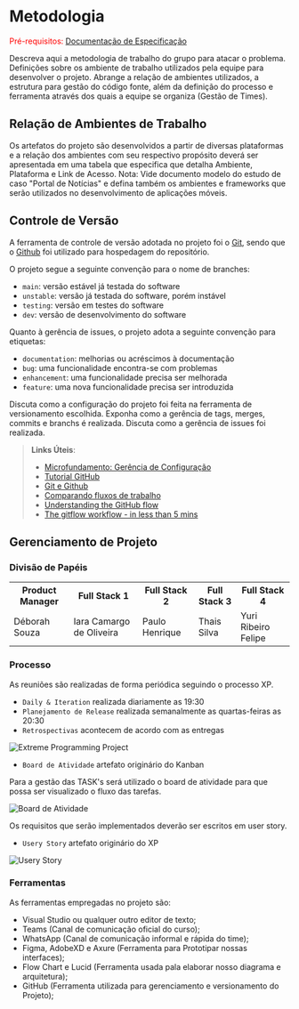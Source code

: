 
# Metodologia

<span style="color:red">Pré-requisitos: <a href="2-Especificação do Projeto.md"> Documentação de Especificação</a></span>

Descreva aqui a metodologia de trabalho do grupo para atacar o problema. Definições sobre os ambiente de trabalho utilizados pela  equipe para desenvolver o projeto. Abrange a relação de ambientes utilizados, a estrutura para gestão do código fonte, além da definição do processo e ferramenta através dos quais a equipe se organiza (Gestão de Times).

## Relação de Ambientes de Trabalho

Os artefatos do projeto são desenvolvidos a partir de diversas plataformas e a relação dos ambientes com seu respectivo propósito deverá ser apresentada em uma tabela que especifica que detalha Ambiente, Plataforma e Link de Acesso. 
Nota: Vide documento modelo do estudo de caso "Portal de Notícias" e defina também os ambientes e frameworks que serão utilizados no desenvolvimento de aplicações móveis.

## Controle de Versão

A ferramenta de controle de versão adotada no projeto foi o
[Git](https://git-scm.com/), sendo que o [Github](https://github.com)
foi utilizado para hospedagem do repositório.

O projeto segue a seguinte convenção para o nome de branches:

- `main`: versão estável já testada do software
- `unstable`: versão já testada do software, porém instável
- `testing`: versão em testes do software
- `dev`: versão de desenvolvimento do software

Quanto à gerência de issues, o projeto adota a seguinte convenção para
etiquetas:

- `documentation`: melhorias ou acréscimos à documentação
- `bug`: uma funcionalidade encontra-se com problemas
- `enhancement`: uma funcionalidade precisa ser melhorada
- `feature`: uma nova funcionalidade precisa ser introduzida

Discuta como a configuração do projeto foi feita na ferramenta de versionamento escolhida. Exponha como a gerência de tags, merges, commits e branchs é realizada. Discuta como a gerência de issues foi realizada.

> **Links Úteis**:
> - [Microfundamento: Gerência de Configuração](https://pucminas.instructure.com/courses/87878/)
> - [Tutorial GitHub](https://guides.github.com/activities/hello-world/)
> - [Git e Github](https://www.youtube.com/playlist?list=PLHz_AreHm4dm7ZULPAmadvNhH6vk9oNZA)
>  - [Comparando fluxos de trabalho](https://www.atlassian.com/br/git/tutorials/comparing-workflows)
> - [Understanding the GitHub flow](https://guides.github.com/introduction/flow/)
> - [The gitflow workflow - in less than 5 mins](https://www.youtube.com/watch?v=1SXpE08hvGs)

## Gerenciamento de Projeto

### Divisão de Papéis

<table>
    <tr>
        <th>Product Manager</th>
        <th>Full Stack 1</th>
        <th>Full Stack 2</th>
        <th>Full Stack 3</th>
        <th>Full Stack 4</th>
    </tr>
    <tr>
        <td>Déborah Souza</td>
        <td>Iara Camargo de Oliveira</td>
        <td>Paulo Henrique</td>
        <td>Thais Silva</td>
        <td>Yuri Ribeiro Felipe</td>
    </tr>
</table>


### Processo

As reuniões são realizadas de forma periódica seguindo o processo XP.

- `Daily & Iteration` realizada diariamente as 19:30
- `Planejamento de Release` realizada semanalmente as quartas-feiras as 20:30
- `Retrospectivas` acontecem de acordo com as entregas

![Extreme Programming Project](img/xp-project.png)

- `Board de Atividade` artefato originário do Kanban

Para a gestão das TASK's será utilizado o board de atividade para que possa ser visualizado o fluxo das tarefas.

![Board de Atividade](img/board_de_atividades.png)

Os requisitos que serão implementados deverão ser escritos em user story.

- `Usery Story` artefato originário do XP

![Usery Story](img/user_story.jpg)

### Ferramentas

As ferramentas empregadas no projeto são:

<ul>
    <li>Visual Studio ou qualquer outro editor de texto;</li>
    <li>Teams (Canal de comunicação oficial do curso);</li>
    <li>WhatsApp (Canal de comunicação informal e rápida do time);</li>
    <li>Figma, AdobeXD e Axure (Ferramenta para Prototipar nossas interfaces);</li>
    <li>Flow Chart e Lucid (Ferramenta usada pala elaborar nosso diagrama e arquitetura);</li>
    <li>GitHub (Ferramenta utilizada para gerenciamento e versionamento do Projeto);</li>
</ul>
